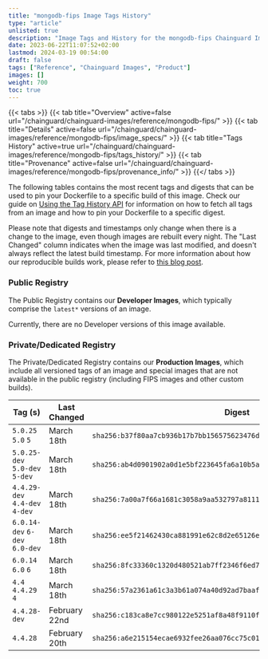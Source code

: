 ```yaml
---
title: "mongodb-fips Image Tags History"
type: "article"
unlisted: true
description: "Image Tags and History for the mongodb-fips Chainguard Image"
date: 2023-06-22T11:07:52+02:00
lastmod: 2024-03-19 00:54:00
draft: false
tags: ["Reference", "Chainguard Images", "Product"]
images: []
weight: 700
toc: true
---
```


{{< tabs >}}
{{< tab title="Overview" active=false url="/chainguard/chainguard-images/reference/mongodb-fips/" >}}
{{< tab title="Details" active=false url="/chainguard/chainguard-images/reference/mongodb-fips/image_specs/" >}}
{{< tab title="Tags History" active=true url="/chainguard/chainguard-images/reference/mongodb-fips/tags_history/" >}}
{{< tab title="Provenance" active=false url="/chainguard/chainguard-images/reference/mongodb-fips/provenance_info/" >}}
{{</ tabs >}}

The following tables contains the most recent tags and digests that can be used to pin your Dockerfile to a specific build of this image. Check our guide on [Using the Tag History API](/chainguard/chainguard-images/using-the-tag-history-api/) for information on how to fetch all tags from an image and how to pin your Dockerfile to a specific digest.

Please note that digests and timestamps only change when there is a change to the image, even though images are rebuilt every night. The "Last Changed" column indicates when the image was last modified, and doesn't always reflect the latest build timestamp. For more information about how our reproducible builds work, please refer to [this blog post](https://www.chainguard.dev/unchained/reproducing-chainguards-reproducible-image-builds).

### Public Registry
The Public Registry contains our **Developer Images**, which typically comprise the `latest*` versions of an image.

Currently, there are no Developer versions of this image available.

### Private/Dedicated Registry
The Private/Dedicated Registry contains our **Production Images**, which include all versioned tags of an image and special images that are not available in the public registry (including FIPS images and other custom builds).

| Tag (s)                         | Last Changed  | Digest                                                                    |
|---------------------------------|---------------|---------------------------------------------------------------------------|
|  `5.0.25` `5.0` `5`             | March 18th    | `sha256:b37f80aa7cb936b17b7bb156575623476d50e2d67e181bf309be00f9b7639514` |
|  `5.0.25-dev` `5.0-dev` `5-dev` | March 18th    | `sha256:ab4d0901902a0d1e5bf223645fa6a10b5a22d6d51924ba0c552ab96939639008` |
|  `4.4.29-dev` `4.4-dev` `4-dev` | March 18th    | `sha256:7a00a7f66a1681c3058a9aa532797a811167e3f12bf3e9987751078d3de11675` |
|  `6.0.14-dev` `6-dev` `6.0-dev` | March 18th    | `sha256:ee5f21462430ca881991e62c8d2e65126e6b7e76fb45d5548456daa6adf6e1a8` |
|  `6.0.14` `6.0` `6`             | March 18th    | `sha256:8fc33360c1320d480521ab7ff2346f6ed7cee01771dd5e06f5f96fffa1860a9e` |
|  `4.4` `4.4.29` `4`             | March 18th    | `sha256:57a2361a61c3a3b61a074a40d92ad7baaf11bb2b5fdfbbc706c776e3084cb9fc` |
|  `4.4.28-dev`                   | February 22nd | `sha256:c183ca8e7cc980122e5251af8a48f9110fef33d826bf0a6a024433cf1c559e67` |
|  `4.4.28`                       | February 20th | `sha256:a6e215154ecae6932fee26aa076cc75c016376d42572a9a846579259404ec69c` |

